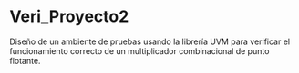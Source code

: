 # Veri_Proyecto2
Diseño de un ambiente de pruebas usando la librería UVM para verificar el funcionamiento correcto de un multiplicador combinacional de punto flotante.
